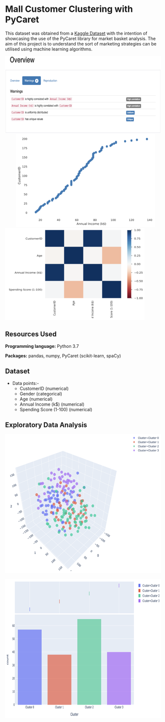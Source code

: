 # Mall Customer Clustering with PyCaret
This dataset was obtained from a [Kaggle Dataset](https://www.kaggle.com/vjchoudhary7/customer-segmentation-tutorial-in-python) with the intention of showcasing the use of the PyCaret library for market basket analysis. The aim of this project is to understand the sort of marketing strategies can be utilised using machine learning algorithms. 

<p float="left">
  <img src="https://github.com/PannaD8ta/Mall_Customer_Clustering_PyCaret/blob/main/Overview1.png" alt="Overview1" width="600" height="250"/>
    &nbsp;&nbsp;&nbsp;&nbsp;&nbsp;&nbsp;&nbsp;&nbsp;
  <img src="https://github.com/PannaD8ta/Mall_Customer_Clustering_PyCaret/blob/main/scatterplot.png" alt="scatterplot" width="450" height="300"/>
  <img src="https://github.com/PannaD8ta/Mall_Customer_Clustering_PyCaret/blob/main/pearson_correlation.png" alt="pearson_correlation" width="450" height="300"/>
</p>

## Resources Used
**Programming language:** Python 3.7

**Packages:** pandas, numpy, PyCaret (scikit-learn, spaCy)

## Dataset

- Data points:-
  - CustomerID (numerical) 
  - Gender (categorical)
  - Age (numerical)
  - Annual Income (k$) (numerical)
  - Spending Score (1-100) (numerical)
  
## Exploratory Data Analysis
<p float="left">
  <img src="https://github.com/PannaD8ta/Mall_Customer_Clustering_PyCaret/blob/main/3d_tsne.png" alt="3d_tsne" width="600" height="450"/>
    &nbsp;&nbsp;&nbsp;&nbsp;&nbsp;&nbsp;&nbsp;&nbsp;
  <img src="https://github.com/PannaD8ta/Mall_Customer_Clustering_PyCaret/blob/main/bar.png" alt="bar" width="600" height="450"/>
</p>
